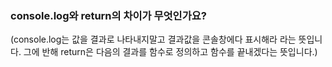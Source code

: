 ### console.log와 return의 차이가 무엇인가요?

(console.log는 값을 결과로 나타내지말고 결과값을 콘솔창에다 표시해라 라는 뜻입니다.
그에 반해 return은 다음의 결과를 함수로 정의하고 함수를 끝내겠다는 뜻입니다.)
